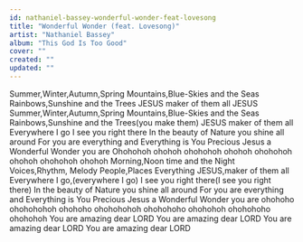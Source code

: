 ```yaml
---
id: nathaniel-bassey-wonderful-wonder-feat-lovesong
title: "Wonderful Wonder (feat. Lovesong)"
artist: "Nathaniel Bassey"
album: "This God Is Too Good"
cover: ""
created: ""
updated: ""
---
```


Summer,Winter,Autumn,Spring
Mountains,Blue-Skies and the Seas
Rainbows,Sunshine and the Trees
JESUS maker of them all
JESUS
Summer,Winter,Autumn,Spring
Mountains,Blue-Skies and the Seas
Rainbows,Sunshine and the Trees(you make them)
JESUS maker of them all
Everywhere I go
I see you right there
In the beauty of Nature you shine all around
For you are everything and
Everything is You
Precious Jesus a Wonderful Wonder you are
Ohohohoh ohohoh
ohohohoh ohohoh
ohohohoh ohohoh
ohohohoh ohohoh
Morning,Noon time and the Night
Voices,Rhythm, Melody
People,Places Everything
JESUS,maker of them all
Everywhere I go,(everywhere I go)
I see you right there(I see you right there)
In the beauty of Nature you shine all around
For you are everything and
Everything is You
Precious Jesus a Wonderful Wonder you are
ohohoho ohohohohoh
ohohoho ohohohohoh
ohohohoho ohohohoh
ohohohoho ohohohoh
You are amazing dear LORD
You are amazing dear LORD
You are amazing dear LORD
You are amazing dear LORD